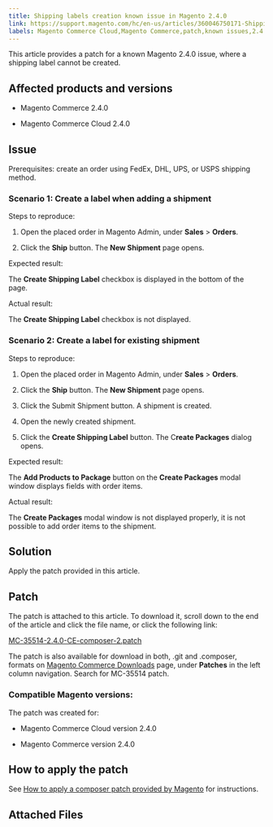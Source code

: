 ```yaml
---
title: Shipping labels creation known issue in Magento 2.4.0
link: https://support.magento.com/hc/en-us/articles/360046750171-Shipping-labels-creation-known-issue-in-Magento-2-4-0
labels: Magento Commerce Cloud,Magento Commerce,patch,known issues,2.4.0,shipping label
---
```


This article provides a patch for a known Magento 2.4.0 issue, where a shipping label cannot be created.

## Affected products and versions

* Magento Commerce 2.4.0

* Magento Commerce Cloud 2.4.0

## Issue

Prerequisites: create an order using FedEx, DHL, UPS, or USPS shipping method.

### Scenario 1: Create a label when adding a shipment

Steps to reproduce:

1. Open the placed order in Magento Admin, under **Sales** > **Orders**.

1. Click the **Ship** button. The **New Shipment** page opens.

Expected result:

The **Create Shipping Label** checkbox is displayed in the bottom of the page.

Actual result:

The **Create Shipping Label** checkbox is not displayed.

### Scenario 2: Create a label for existing shipment

Steps to reproduce:

1. Open the placed order in Magento Admin, under **Sales** > **Orders**.

1. Click the **Ship** button. The **New Shipment** page opens.

1. Click the Submit Shipment button. A shipment is created.

1. Open the newly created shipment.

10. Click the **Create Shipping Label** button. The C**reate Packages** dialog opens.

Expected result:

The **Add Products to Package** button on the **Create Packages** modal window displays fields with order items.

Actual result:

The **Create Packages** modal window is not displayed properly, it is not possible to add order items to the shipment.

## Solution

Apply the patch provided in this article.

## Patch

The patch is attached to this article. To download it, scroll down to the end of the article and click the file name, or click the following link:

[MC-35514-2.4.0-CE-composer-2.patch](https://support.magento.com/hc/en-us/article_attachments/360063419631/MC-35514-2.4.0-CE-composer-2.patch)

The patch is also available for download in both, .git and .composer, formats on [Magento Commerce Downloads](https://magento.com/tech-resources/download) page, under **Patches** in the left column navigation. Search for MC-35514 patch.

### Compatible Magento versions:

The patch was created for:

* Magento Commerce Cloud version 2.4.0

* Magento Commerce version 2.4.0

## How to apply the patch

See [How to apply a composer patch provided by Magento](https://support.magento.com/hc/en-us/articles/360028367731) for instructions.

## Attached Files

